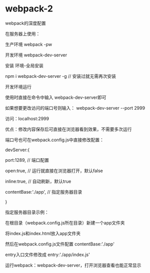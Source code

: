 # webpack-2
webpack的深度配置

在服务器上使用：

生产环境              webpack -pw

开发环境              webpack-dev-server


安装  环境-全局安装

npm i webpack-dev-server -g   // 安装过就无需再次安装


开发环境运行

使用时直接在命令中输入  webpack-dev-server即可

如果想要更改访问的端口号则输入： webpack-dev-server  --port  2999


访问：localhost:2999


优点：修改内容保存后可直接在浏览器看到效果，不需要多次运行


端口号也可在webpack.config.js中直接修改配置：

devServer:{

port:1289,   // 端口配置

open:true,   // 运行就直接在浏览器打开，默认false

inline:true,   // 自动刷新，默认true

contentBase:'./app', // 指定服务器目录

}


指定服务器目录示例：

在根目录（webpack.config.js所在目录）新建一个app文件夹

将index.js和index.html放入app文件夹

然后在webpack.config.js文件配置 contentBase:'./app'

entry入口文件修改成 entry:'./app/index.js'

运行webpack：webpack-dev-server，打开浏览器查看也能正常显示



